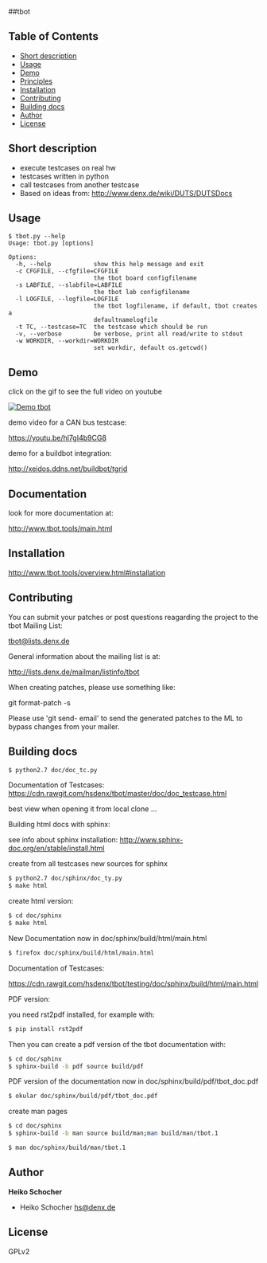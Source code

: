 ##tbot

## Table of Contents
- [Short description](#description)
- [Usage](#usage)
- [Demo](#demo)
- [Principles](#principles)
- [Installation](#install)
- [Contributing](#contributing)
- [Building docs](#building-docs)
- [Author](#author)
- [License](#license)


## Short description

- execute testcases on real hw
- testcases written in python
- call testcases from another testcase
- Based on ideas from:
  http://www.denx.de/wiki/DUTS/DUTSDocs

## Usage

```
$ tbot.py --help
Usage: tbot.py [options]

Options:
  -h, --help            show this help message and exit
  -c CFGFILE, --cfgfile=CFGFILE
                        the tbot board configfilename
  -s LABFILE, --slabfile=LABFILE
                        the tbot lab configfilename
  -l LOGFILE, --logfile=LOGFILE
                        the tbot logfilename, if default, tbot creates a
                        defaultnamelogfile
  -t TC, --testcase=TC  the testcase which should be run
  -v, --verbose         be verbose, print all read/write to stdout
  -w WORKDIR, --workdir=WORKDIR
                        set workdir, default os.getcwd()
```

## Demo

click on the gif to see the full video on youtube

[![Demo tbot](https://github.com/hsdenx/tbot/blob/master/demo.gif)](https://youtu.be/zfjpj3DLsx4)

demo video for a CAN bus testcase:

https://youtu.be/hl7gI4b9CG8

demo for a buildbot integration:

http://xeidos.ddns.net/buildbot/tgrid

## Documentation

look for more documentation at:

http://www.tbot.tools/main.html

## Installation

http://www.tbot.tools/overview.html#installation

## Contributing

You can submit your patches or post questions reagarding the project to the tbot Mailing List:

tbot@lists.denx.de

General information about the mailing list is at:

http://lists.denx.de/mailman/listinfo/tbot

When creating patches, please use something like:

git format-patch -s <revision range>

Please use 'git send- email' to send the generated patches to the ML to bypass changes from your mailer.

## Building docs


```sh
$ python2.7 doc/doc_tc.py
```
Documentation of Testcases:
https://cdn.rawgit.com/hsdenx/tbot/master/doc/doc_testcase.html

best view when opening it from local clone ...

Building html docs with sphinx:

see info about sphinx installation:
http://www.sphinx-doc.org/en/stable/install.html

create from all testcases new sources for sphinx
```sh
$ python2.7 doc/sphinx/doc_ty.py
$ make html
```

create html version:
```sh
$ cd doc/sphinx
$ make html
```
New Documentation now in doc/sphinx/build/html/main.html
```sh
$ firefox doc/sphinx/build/html/main.html
```

Documentation of Testcases:

https://cdn.rawgit.com/hsdenx/tbot/testing/doc/sphinx/build/html/main.html

PDF version:

you need rst2pdf installed, for example with:
```sh
$ pip install rst2pdf
```

Then you can create a pdf version of the tbot documentation with:
```sh
$ cd doc/sphinx
$ sphinx-build -b pdf source build/pdf
```

PDF version of the documentation now in doc/sphinx/build/pdf/tbot_doc.pdf
```sh
$ okular doc/sphinx/build/pdf/tbot_doc.pdf
```

create man pages
```sh
$ cd doc/sphinx
$ sphinx-build -b man source build/man;man build/man/tbot.1
```

```sh
$ man doc/sphinx/build/man/tbot.1
```

## Author

**Heiko Schocher**
* Heiko Schocher <hs@denx.de>

## License
GPLv2
